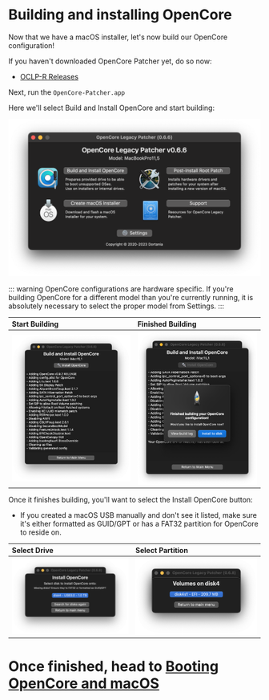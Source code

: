 # Building and installing OpenCore

Now that we have a macOS installer, let's now build our OpenCore configuration!

If you haven't downloaded OpenCore Patcher yet, do so now:

* [OCLP-R Releases](https://github.com/dortania/Opencore-Legacy-Patcher/releases)

Next, run the `OpenCore-Patcher.app`

Here we'll select Build and Install OpenCore and start building:


<div align="left">
             <img src="./images/OCLP-GUI-Main-Menu.png" alt="OCLP GUI Main Menu" width="700" />
</div>

::: warning
OpenCore configurations are hardware specific.
If you're building OpenCore for a different model than you're currently running, it is absolutely necessary to select the proper model from Settings.
:::


| Start Building | Finished Building |
| :--- | :--- |
| <img src="./images/OCLP-GUI-Build-Start.png" alt="Build start" width="600" /> | <img src="./images/OCLP-GUI-Build-Finished.png" alt="Build finished" width="600" /> |


Once it finishes building, you'll want to select the Install OpenCore button:

* If you created a macOS USB manually and don't see it listed, make sure it's either formatted as GUID/GPT or has a FAT32 partition for OpenCore to reside on.


| Select Drive | Select Partition |
| :--- | :--- |
| <img src="./images/OCLP-GUI-EFI-Select-Disk.png" alt="Select disk" width="600" /> | <img src="./images/OCLP-GUI-EFI-Select-Partition.png" alt="Select partition" width="600" /> |



# Once finished, head to [Booting OpenCore and macOS](./BOOT.md)
